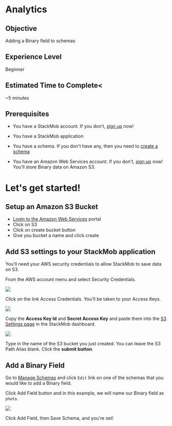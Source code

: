 # Analytics

## Objective
Adding a Binary field to schemas

## Experience Level
Beginner

## Estimated Time to Complete<
~5 minutes

## Prerequisites

* You have a StackMob account. If you don't, <a href="https://stackmob.com/signup" target="_blank">sign up</a> now!

* You have a StackMob application

* You have a schema. If you don't have any, then you need to <a href="https://dashboard.stackmob.com/schemas/new" target="_blank">create a schema</a>

* You have an Amazon Web Services account. If you don't, <a href="http://aws.amazon.com" target="_blank">sign up</a> now!  You'll store Binary data on Amazon S3.


# Let's get started!

## Setup an Amazon S3 Bucket

* <a href="http://aws.amazon.com" target="_blank">Login to the Amazon Web Services</a> portal
* Click on S3
* Click on create bucket button
* Give you bucket a name and click create


## Add S3 settings to your StackMob application
You'll need your AWS security credentials to allow StackMob to save data on S3.  


From the AWS account menu and select Security Credentials.  

<img src="//s3.amazonaws.com/static.stackmob.com/images/tutorial/s3-01.png"></img>


Click on the link Access Credentials.  You'll be taken to your Access Keys.

<img src="//s3.amazonaws.com/static.stackmob.com/images/tutorial/s3-02.png"></img>



Copy the **Access Key Id** and **Secret Access Key** and paste them into the <a href="https://dashboard.stackmob.com/module/s3/settings">S3 Settings page</a> in the StackMob dashboard.

<img src="//s3.amazonaws.com/static.stackmob.com/images/tutorial/s3-03.png"></img>


Type in the name of the S3 bucket you just created.  You can leave the S3 Path Alias blank.  Click the **submit button**.


## Add a Binary Field

Go to <a href="https://dashboard.stackmob.com/schemas/">Manage Schemas</a> and click `Edit` link on one of the schemas that you would like to add a Binary  field.

Click Add Field button and in this example, we will name our Binary field as `photo`.

<img src="//s3.amazonaws.com/static.stackmob.com/images/tutorial/s3-04.png"></img>


Click Add Field, then Save Schema, and you're set!